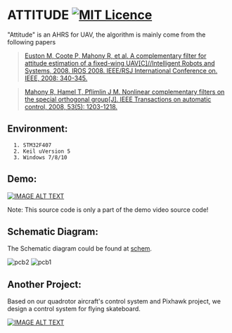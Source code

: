 # ATTITUDE  [![MIT Licence](https://badges.frapsoft.com/os/mit/mit.svg?v=103)](https://opensource.org/licenses/mit-license.php)

"Attitude" is an AHRS for UAV, the algorithm is mainly come from the following papers 
>[Euston M, Coote P, Mahony R, et al. A complementary filter for attitude estimation of a fixed-wing UAV[C]//Intelligent Robots and Systems, 2008. IROS 2008. IEEE/RSJ International Conference on. IEEE, 2008: 340-345.][link1]

>[Mahony R, Hamel T, Pflimlin J M. Nonlinear complementary filters on the special orthogonal group[J]. IEEE Transactions on automatic control, 2008, 53(5): 1203-1218.][link2]

[link1]: http://users.cecs.anu.edu.au/~Jonghyuk.Kim/pdf/2008_Euston_iros_v1.04.pdf
[link2]: https://hal-univ-tlse3.archives-ouvertes.fr/hal-00488376/document

## Environment:
```
  1. STM32F407
  2. Keil uVersion 5
  3. Windows 7/8/10
```
## Demo:

[![IMAGE ALT TEXT](http://img.youtube.com/vi/lu3YBzcjbMQ/0.jpg)](https://www.youtube.com/embed/lu3YBzcjbMQ "DUT")

Note: This source code is only a part of the demo video source code!
## Schematic Diagram:
The Schematic diagram could be found at [schem](./SchematicDiagram/schematicDiagram.pdf).

![pcb2](https://github.com/crisb-DUT/Attitude/raw/master/SchematicDiagram/pcb2.png)
![pcb1](https://github.com/crisb-DUT/Attitude/raw/master/SchematicDiagram/pcb.png)

## Another Project:
Based on our quadrotor aircraft's control system and Pixhawk project, we design a control system for flying skateboard.

[![IMAGE ALT TEXT](http://img.youtube.com/vi/OMiPqYcYU0A/0.jpg)](https://www.youtube.com/embed/OMiPqYcYU0A "DUT")